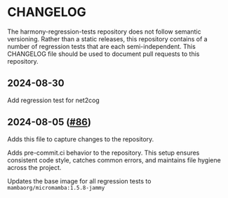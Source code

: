 # CHANGELOG

The harmony-regression-tests repository does not follow semantic
versioning. Rather than a static releases, this repository contains of a number
of regression tests that are each semi-independent.  This CHANGELOG file should be used
to document pull requests to this repository.

## 2024-08-30

Add regression test for net2cog

## 2024-08-05 ([#86](https://github.com/nasa/harmony-regression-tests/pull/86))

Adds this file to capture changes to the repository.

Adds pre-commit.ci behavior to the repository. This setup ensures consistent code style, catches common errors, and maintains file hygiene across the project.

Updates the base image for all regression tests to `mambaorg/micromamba:1.5.8-jammy`
